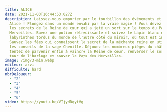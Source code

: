 ```yaml
---
title: ALICE
date: 2021-11-03T16:44:53.027Z
description: Laissez-vous emporter par le tourbillon des événements et incarnez
  Alice ! Plongez dans un monde envahi par la vraie magie ! Vous devez découvrir
  les secrets de la Reine de cœur qui a jeté un sort sur le temps du Pays des
  Merveilles. Buvez une potion rétrécissante et suivez le Lapin blanc dans les
  labyrinthes tordus du monde de l'autre côté du miroir, où tout est inversé.
  Sauvez les fées qui connaissent le secret de la méchante reine en utilisant
  les conseils de la sage Chenille. Déjouez les nombreux pièges du château et
  tentez de parvenir enfin à vaincre la Reine de cœur, renverser le sort de la
  tour de l'horloge et sauver le Pays des Merveilles.
image: /img/3-min.webp
editeur: arvi
difficulte: hard
nbrDeJoueur:
  - "2"
  - "3"
  - "4"
  - "5"
  - "6"
video: https://youtu.be/VIjydDqytVg
---
```

